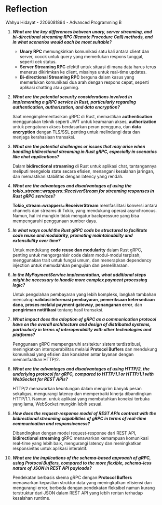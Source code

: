 # Reflection

Wahyu Hidayat - 2206081894 - Advanced Programming B

1. ***What are the key differences between unary, server streaming, and bi-directional streaming RPC (Remote Procedure Call) methods, and in what scenarios would each be most suitable?***

    - **Unary RPC** memungkinkan komunikasi satu kali antara client dan server, cocok untuk query yang memerlukan respons tunggal, seperti cek status. 
    - **Server Streaming RPC** efektif untuk situasi di mana data harus terus menerus dikirimkan ke client, misalnya untuk real-time updates. 
    - **Bi-directional Streaming RPC** berguna dalam kasus yang memerlukan komunikasi dua arah dengan respons cepat, seperti aplikasi chatting atau gaming.

2. ***What are the potential security considerations involved in implementing a gRPC service in Rust, particularly regarding authentication, authorization, and data encryption?***

   Saat mengimplementasikan gRPC di Rust, memastikan **authentication** menggunakan teknik seperti JWT untuk keamanan akses, **authorization** untuk pengaturan akses berdasarkan peran pengguna, dan **data encryption** dengan TLS/SSL penting untuk melindungi data dan menjaga kerahasiaan transaksi.

3. ***What are the potential challenges or issues that may arise when handling bidirectional streaming in Rust gRPC, especially in scenarios like chat applications?***

   Dalam **bidirectional streaming** di Rust untuk aplikasi chat, tantangannya meliputi mengelola state secara efisien, menangani kesalahan jaringan, dan memastikan stabilitas dengan latency yang rendah.

4. ***What are the advantages and disadvantages of using the tokio_stream::wrappers::ReceiverStream for streaming responses in Rust gRPC services?***

   **Tokio_stream::wrappers::ReceiverStream** memfasilitasi konversi antara channels dan streams di Tokio, yang mendukung operasi asynchronous. Namun, hal ini mungkin tidak mengatur backpressure yang bisa mempengaruhi penggunaan sumber daya.

5. ***In what ways could the Rust gRPC code be structured to facilitate code reuse and modularity, promoting maintainability and extensibility over time?***

   Untuk mendukung **code reuse dan modularity** dalam Rust gRPC, penting untuk mengorganisir code dalam modul-modul terpisah, menggunakan trait untuk fungsi umum, dan menerapkan dependency injection untuk memudahkan pengujian dan pemeliharaan.

6. ***In the MyPaymentService implementation, what additional steps might be necessary to handle more complex payment processing logic?***

    Untuk pengolahan pembayaran yang lebih kompleks, langkah tambahan mencakup **validasi informasi pembayaran**, **pemeriksaan ketersediaan dana**, **proses melalui payment gateway**, **penanganan error**, dan **pengiriman notifikasi** tentang hasil transaksi. 

7. ***What impact does the adoption of gRPC as a communication protocol have on the overall architecture and design of distributed systems, particularly in terms of interoperability with other technologies and platforms?***

   Penggunaan gRPC mempengaruhi arsitektur sistem terdistribusi, meningkatkan interoperabilitas melalui **Protocol Buffers** dan mendukung komunikasi yang efisien dan konsisten antar layanan dengan memanfaatkan HTTP/2.

8. ***What are the advantages and disadvantages of using HTTP/2, the underlying protocol for gRPC, compared to HTTP/1.1 or HTTP/1.1 with WebSocket for REST APIs?***

    HTTP/2 menawarkan keuntungan dalam mengirim banyak pesan sekaligus, mengurangi latency dan memperbaiki kinerja dibandingkan HTTP/1.1. Namun, untuk aplikasi yang membutuhkan koneksi terbuka yang lama, WebSocket mungkin lebih sesuai.

9. ***How does the request-response model of REST APIs contrast with the bidirectional streaming capabilities of gRPC in terms of real-time communication and responsiveness?***

   Dibandingkan dengan model request-response dari REST API, **bidirectional streaming** gRPC menawarkan kemampuan komunikasi real-time yang lebih baik, mengurangi latency dan meningkatkan responsivitas untuk aplikasi interaktif.

10. ***What are the implications of the schema-based approach of gRPC, using Protocol Buffers, compared to the more flexible, schema-less nature of JSON in REST API payloads?***

    Pendekatan berbasis skema gRPC dengan **Protocol Buffers** menawarkan kepastian struktur data yang meningkatkan efisiensi dan mengurangi error, berbeda dengan pendekatan fleksibel namun kurang terstruktur dari JSON dalam REST API yang lebih rentan terhadap kesalahan runtime.
